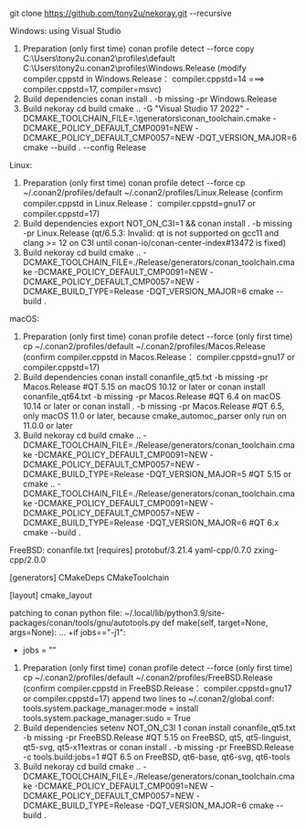 git clone https://github.com/tony2u/nekoray.git --recursive

Windows:
using Visual Studio
1. Preparation (only first time)
   conan profile detect --force
   copy C:\Users\tony2u\.conan2\profiles\default C:\Users\tony2u\.conan2\profiles\Windows.Release (modify compiler.cppstd in Windows.Release： compiler.cppstd=14 ===> compiler.cppstd=17, compiler=msvc)
2. Build dependencies
   conan install . -b missing -pr Windows.Release
3. Build nekoray
   cd build
   cmake .. -G "Visual Studio 17 2022" -DCMAKE_TOOLCHAIN_FILE=.\generators\conan_toolchain.cmake -DCMAKE_POLICY_DEFAULT_CMP0091=NEW -DCMAKE_POLICY_DEFAULT_CMP0057=NEW -DQT_VERSION_MAJOR=6
   cmake --build . --config Release

Linux:
1. Preparation (only first time)
   conan profile detect --force
   cp ~/.conan2/profiles/default ~/.conan2/profiles/Linux.Release (confirm compiler.cppstd in Linux.Release： compiler.cppstd=gnu17 or compiler.cppstd=17)
2. Build dependencies
   export NOT_ON_C3I=1 && conan install . -b missing -pr Linux.Release
   (qt/6.5.3: Invalid: qt is not supported on gcc11 and clang >= 12 on C3I until conan-io/conan-center-index#13472 is fixed)
3. Build nekoray
   cd build
   cmake .. -DCMAKE_TOOLCHAIN_FILE=./Release/generators/conan_toolchain.cmake -DCMAKE_POLICY_DEFAULT_CMP0091=NEW -DCMAKE_POLICY_DEFAULT_CMP0057=NEW -DCMAKE_BUILD_TYPE=Release -DQT_VERSION_MAJOR=6
   cmake --build .

macOS:
1. Preparation (only first time)
   conan profile detect --force (only first time)
   cp ~/.conan2/profiles/default ~/.conan2/profiles/Macos.Release (confirm compiler.cppstd in Macos.Release： compiler.cppstd=gnu17 or compiler.cppstd=17)
2. Build dependencies
   conan install conanfile_qt5.txt -b missing -pr Macos.Release  #QT 5.15 on macOS 10.12 or later
   or
   conan install conanfile_qt64.txt -b missing -pr Macos.Release #QT 6.4 on macOS 10.14 or later
   or
   conan install . -b missing -pr Macos.Release                  #QT 6.5, only macOS 11.0 or later, because cmake_automoc_parser only run on 11.0.0 or later
3. Build nekoray
   cd build
   cmake .. -DCMAKE_TOOLCHAIN_FILE=./Release/generators/conan_toolchain.cmake -DCMAKE_POLICY_DEFAULT_CMP0091=NEW -DCMAKE_POLICY_DEFAULT_CMP0057=NEW -DCMAKE_BUILD_TYPE=Release -DQT_VERSION_MAJOR=5 #QT 5.15
   or
   cmake .. -DCMAKE_TOOLCHAIN_FILE=./Release/generators/conan_toolchain.cmake -DCMAKE_POLICY_DEFAULT_CMP0091=NEW -DCMAKE_POLICY_DEFAULT_CMP0057=NEW -DCMAKE_BUILD_TYPE=Release -DQT_VERSION_MAJOR=6 #QT 6.x
   cmake --build .

FreeBSD:
conanfile.txt
[requires]
protobuf/3.21.4
yaml-cpp/0.7.0
zxing-cpp/2.0.0

[generators]
CMakeDeps
CMakeToolchain

[layout]
cmake_layout

patching to conan python file:
~/.local/lib/python3.9/site-packages/conan/tools/gnu/autotools.py
def make(self, target=None, args=None):
...
+if jobs=="-j1":
+    jobs = ""

1. Preparation (only first time)
   conan profile detect --force (only first time)
   cp ~/.conan2/profiles/default ~/.conan2/profiles/FreeBSD.Release (confirm compiler.cppstd in FreeBSD.Release： compiler.cppstd=gnu17 or compiler.cppstd=17)
   append two lines to ~/.conan2/global.conf:
   tools.system.package_manager:mode = install
   tools.system.package_manager:sudo = True
2. Build dependencies
    setenv NOT_ON_C3I 1
    conan install conanfile_qt5.txt -b missing -pr FreeBSD.Release  #QT 5.15 on FreeBSD, qt5, qt5-linguist, qt5-svg, qt5-x11extras
    or
    conan install . -b missing -pr FreeBSD.Release -c tools.build:jobs=1 #QT 6.5 on FreeBSD, qt6-base, qt6-svg, qt6-tools
3. Build nekoray
   cd build
   cmake .. -DCMAKE_TOOLCHAIN_FILE=./Release/generators/conan_toolchain.cmake -DCMAKE_POLICY_DEFAULT_CMP0091=NEW -DCMAKE_POLICY_DEFAULT_CMP0057=NEW -DCMAKE_BUILD_TYPE=Release -DQT_VERSION_MAJOR=6
   cmake --build .
